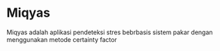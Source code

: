 # Miqyas
Miqyas adalah aplikasi pendeteksi stres bebrbasis sistem pakar dengan menggunakan metode certainty factor
